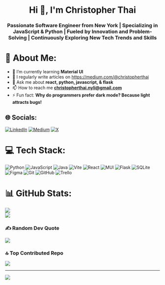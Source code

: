 <h1 align="center">Hi 👋, I'm Christopher Thai</h1>
<h3 align="center">Passionate Software Engineer from New York | Specializing in JavaScript & Python | Fueled by Innovation and Problem-Solving | Continuously Exploring New Tech Trends and Skills</h3>

# 💫 About Me:
- 🌱 I’m currently learning **Material UI**
- 📝 I regularly write articles on https://medium.com/@christopherthai
- 💬 Ask me about **react, python, javascript, & flask**
- 📫 How to reach me **[christopherthai.nyli@gmail.com](mailto:christopherthai.nyli@gmail.com)**
- ⚡ Fun fact: **Why do programmers prefer dark mode? Because light attracts bugs!**


## 🌐 Socials:
[![LinkedIn](https://img.shields.io/badge/LinkedIn-%230077B5.svg?logo=linkedin&logoColor=white)](https://linkedin.com/in/christopher-thai) [![Medium](https://img.shields.io/badge/Medium-12100E?logo=medium&logoColor=white)](https://medium.com/@christopherthai) [![X](https://img.shields.io/badge/X-black.svg?logo=X&logoColor=white)](https://x.com/christophernyli) 

# 💻 Tech Stack:
![Python](https://img.shields.io/badge/python-3670A0?style=for-the-badge&logo=python&logoColor=ffdd54) ![JavaScript](https://img.shields.io/badge/javascript-%23323330.svg?style=for-the-badge&logo=javascript&logoColor=%23F7DF1E) ![Java](https://img.shields.io/badge/java-%23ED8B00.svg?style=for-the-badge&logo=openjdk&logoColor=white) ![Vite](https://img.shields.io/badge/vite-%23646CFF.svg?style=for-the-badge&logo=vite&logoColor=white) ![React](https://img.shields.io/badge/react-%2320232a.svg?style=for-the-badge&logo=react&logoColor=%2361DAFB) ![MUI](https://img.shields.io/badge/MUI-%230081CB.svg?style=for-the-badge&logo=mui&logoColor=white) ![Flask](https://img.shields.io/badge/flask-%23000.svg?style=for-the-badge&logo=flask&logoColor=white) ![SQLite](https://img.shields.io/badge/sqlite-%2307405e.svg?style=for-the-badge&logo=sqlite&logoColor=white) ![Figma](https://img.shields.io/badge/figma-%23F24E1E.svg?style=for-the-badge&logo=figma&logoColor=white) ![Git](https://img.shields.io/badge/git-%23F05033.svg?style=for-the-badge&logo=git&logoColor=white) ![GitHub](https://img.shields.io/badge/github-%23121011.svg?style=for-the-badge&logo=github&logoColor=white) ![Trello](https://img.shields.io/badge/Trello-%23026AA7.svg?style=for-the-badge&logo=Trello&logoColor=white)
# 📊 GitHub Stats:
![](https://github-readme-streak-stats.herokuapp.com/?user=christopherthai&theme=dark&hide_border=false)<br/>
![](https://github-readme-stats.vercel.app/api/top-langs/?username=christopherthai&theme=dark&hide_border=false&include_all_commits=false&count_private=false&layout=compact)

### ✍️ Random Dev Quote
![](https://quotes-github-readme.vercel.app/api?type=horizontal&theme=radical)

### 🔝 Top Contributed Repo
![](https://github-contributor-stats.vercel.app/api?username=christopherthai&limit=5&theme=dark&combine_all_yearly_contributions=true)

---
[![](https://visitcount.itsvg.in/api?id=christopherthai&icon=0&color=0)](https://visitcount.itsvg.in)

<!-- Proudly created with GPRM ( https://gprm.itsvg.in ) -->
